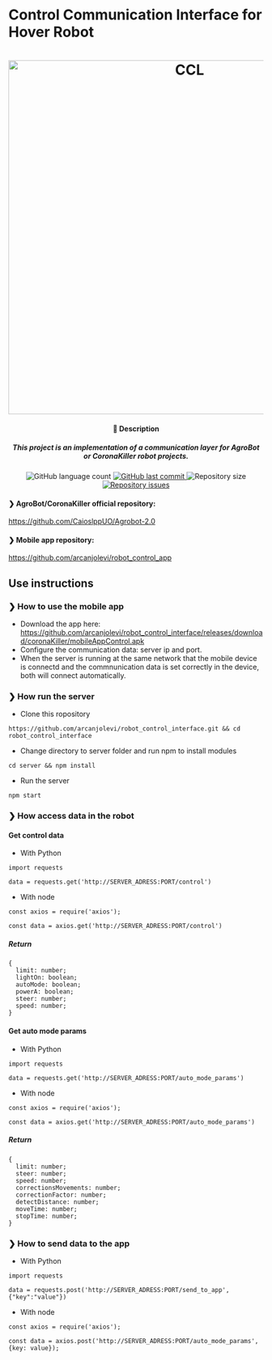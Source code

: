 # Control Communication Interface for Hover Robot

<h1 align="center">
    <img alt="CCL" title="logo" src="https://github.com/arcanjolevi/robot_control_interface/blob/master/schemas/ezgif.com-video-to-gif.gif" width="700px" />
</h1>


<h4 align="center">
  🚀 Description
</h4>

<h5 align="center">
  This project is an implementation of a communication layer for AgroBot or CoronaKiller robot projects.
 
</h5>

<p align="center">
  <img alt="GitHub language count" src="https://img.shields.io/github/languages/count/arcanjolevi/control_communication_interface_for_hover_robot">

  <a href="https://github.com/arcanjolevi/control_communication_interface_for_hover_robot/commits/master">
    <img alt="GitHub last commit" src="https://img.shields.io/github/last-commit/arcanjolevi/control_communication_interface_for_hover_robot">
  </a>
  
  <img alt="Repository size" src="https://img.shields.io/github/repo-size/arcanjolevi/control_communication_interface_for_hover_robot">
  
  <a href="https://github.com/arcanjolevi/control_communication_interface_for_hover_robot/issues">
    <img alt="Repository issues" src="https://img.shields.io/github/issues/arcanjolevi/control_communication_interface_for_hover_robot">
  </a>
</p>

#### ❯ AgroBot/CoronaKiller official repository:
https://github.com/CaioslppUO/Agrobot-2.0

#### ❯ Mobile app repository:
https://github.com/arcanjolevi/robot_control_app



## Use instructions

### ❯ How to use the mobile app

* Download the app here: https://github.com/arcanjolevi/robot_control_interface/releases/download/coronaKiller/mobileAppControl.apk
* Configure the communication data: server ip and port.
* When the server is running at the same network that the mobile device is connectd and the commnunication data is set correctly in the device, both will connect automatically.

### ❯ How run the server

* Clone this ropository
```
https://github.com/arcanjolevi/robot_control_interface.git && cd robot_control_interface
```
* Change directory to server folder and run npm to install modules
```
cd server && npm install
```
* Run the server
```
npm start
```

### ❯ How access data in the robot 

#### Get control data

* With Python
```
import requests

data = requests.get('http://SERVER_ADRESS:PORT/control')

```

* With node
```
const axios = require('axios');

const data = axios.get('http://SERVER_ADRESS:PORT/control')

```

##### Return
```
{
  limit: number;
  lightOn: boolean;
  autoMode: boolean;
  powerA: boolean;
  steer: number;
  speed: number;
}

```

#### Get auto mode params

* With Python
```
import requests

data = requests.get('http://SERVER_ADRESS:PORT/auto_mode_params')

```

* With node
```
const axios = require('axios');

const data = axios.get('http://SERVER_ADRESS:PORT/auto_mode_params')

```

##### Return
```
{
  limit: number;
  steer: number;
  speed: number;
  correctionsMovements: number;
  correctionFactor: number;
  detectDistance: number;
  moveTime: number;
  stopTime: number;
}

```


### ❯ How to send data to the app

* With Python
```
import requests

data = requests.post('http://SERVER_ADRESS:PORT/send_to_app', {"key":"value"})

```

* With node
```
const axios = require('axios');

const data = axios.post('http://SERVER_ADRESS:PORT/auto_mode_params', {key: value});

```
